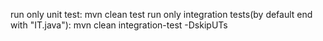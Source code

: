 run only unit test: mvn clean test
run only integration tests(by default end with "IT.java"): mvn clean integration-test -DskipUTs